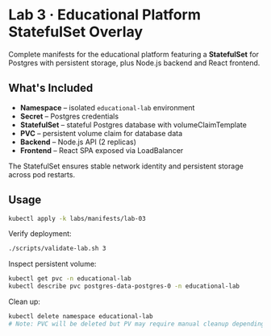 # Lab 3 · Educational Platform StatefulSet Overlay

Complete manifests for the educational platform featuring a **StatefulSet** for
Postgres with persistent storage, plus Node.js backend and React frontend.

## What's Included

- **Namespace** – isolated `educational-lab` environment
- **Secret** – Postgres credentials
- **StatefulSet** – stateful Postgres database with volumeClaimTemplate
- **PVC** – persistent volume claim for database data
- **Backend** – Node.js API (2 replicas)
- **Frontend** – React SPA exposed via LoadBalancer

The StatefulSet ensures stable network identity and persistent storage across
pod restarts.

## Usage

```bash
kubectl apply -k labs/manifests/lab-03
```

Verify deployment:

```bash
./scripts/validate-lab.sh 3
```

Inspect persistent volume:

```bash
kubectl get pvc -n educational-lab
kubectl describe pvc postgres-data-postgres-0 -n educational-lab
```

Clean up:

```bash
kubectl delete namespace educational-lab
# Note: PVC will be deleted but PV may require manual cleanup depending on storage class
```

